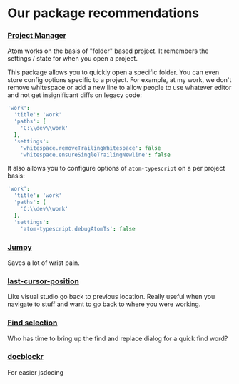 # Our package recommendations

### [Project Manager](https://atom.io/packages/project-manager)

Atom works on the basis of "folder" based project. It remembers the
settings / state for when you open a project.

This package allows you to quickly open a specific folder. You can even
store config options specific to a project.
For example, at my work, we don't remove whitespace or add a new line to allow people to use whatever
editor and not get insignificant diffs on legacy code:

``` cson
'work':
  'title': 'work'
  'paths': [
    'C:\\dev\\work'
  ],
  'settings':
    'whitespace.removeTrailingWhitespace': false
    'whitespace.ensureSingleTrailingNewline': false
```

It also allows you to configure options of `atom-typescript` on a per
project basis:

``` cson
'work':
  'title': 'work'
  'paths': [
    'C:\\dev\\work'
  ],
  'settings':
    'atom-typescript.debugAtomTs': false
```

### [Jumpy](https://atom.io/packages/jumpy)

Saves a lot of wrist pain.

### [last-cursor-position](https://atom.io/packages/last-cursor-position)

Like visual studio go back to previous location. Really useful when you
navigate to stuff and want to go back to where you were working.

### [Find selection](https://atom.io/packages/find-selection)

Who has time to bring up the find and replace dialog for a quick find
word?

### [docblockr](https://atom.io/packages/docblockr)

For easier jsdocing
